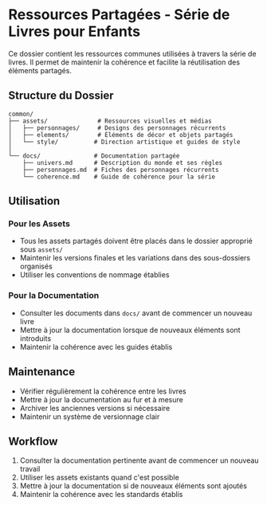 # Ressources Partagées - Série de Livres pour Enfants

Ce dossier contient les ressources communes utilisées à travers la série de livres. Il permet de maintenir la cohérence et facilite la réutilisation des éléments partagés.

## Structure du Dossier

```
common/
├── assets/              # Ressources visuelles et médias
│   ├── personnages/     # Designs des personnages récurrents
│   ├── elements/        # Éléments de décor et objets partagés
│   └── style/          # Direction artistique et guides de style
│
└── docs/               # Documentation partagée
    ├── univers.md      # Description du monde et ses règles
    ├── personnages.md  # Fiches des personnages récurrents
    └── coherence.md    # Guide de cohérence pour la série
```

## Utilisation

### Pour les Assets
- Tous les assets partagés doivent être placés dans le dossier approprié sous `assets/`
- Maintenir les versions finales et les variations dans des sous-dossiers organisés
- Utiliser les conventions de nommage établies

### Pour la Documentation
- Consulter les documents dans `docs/` avant de commencer un nouveau livre
- Mettre à jour la documentation lorsque de nouveaux éléments sont introduits
- Maintenir la cohérence avec les guides établis

## Maintenance

- Vérifier régulièrement la cohérence entre les livres
- Mettre à jour la documentation au fur et à mesure
- Archiver les anciennes versions si nécessaire
- Maintenir un système de versionnage clair

## Workflow

1. Consulter la documentation pertinente avant de commencer un nouveau travail
2. Utiliser les assets existants quand c'est possible
3. Mettre à jour la documentation si de nouveaux éléments sont ajoutés
4. Maintenir la cohérence avec les standards établis